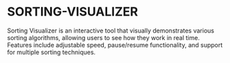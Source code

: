 # SORTING-VISUALIZER
Sorting Visualizer is an interactive tool that visually demonstrates various sorting algorithms, allowing users to see how they work in real time. Features include adjustable speed, pause/resume functionality, and support for multiple sorting techniques.
